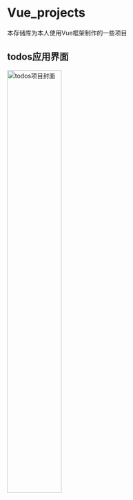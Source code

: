# Vue_projects
本存储库为本人使用Vue框架制作的一些项目

<div>
<h2>todos应用界面</h2>
<img src="https://csgduanzhou-pic.oss-cn-shenzhen.aliyuncs.com/my_self/todos_cover.png" style="width:50%;height:50%" alt='todos项目封面'>
</div>